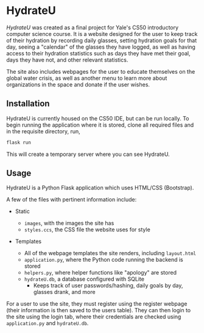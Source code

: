 # HydrateU

*HydrateU* was created as a final project for Yale's CS50 introductory computer science course. It is a website designed for the user to keep track of their hydration by recording daily glasses, setting hydration goals for that day, seeing a "calendar" of the glasses they have logged, as well as having access to their hydration statistics such as days they have met their goal, days they have not, and other relevant statistics. 

The site also includes webpages for the user to educate themselves on the global water crisis, as well as another menu to learn more about organizations in the space and donate if the user wishes.

## Installation

HydrateU is currently housed on the CS50 IDE, but can be run locally. To begin running the application where it is stored, clone all required files and in the requisite directory, run,

```bash
flask run
```
This will create a temporary server where you can see HydrateU. 

## Usage

HydrateU is a Python Flask application which uses HTML/CSS (Bootstrap). 

A few of the files with pertinent information include:

 - Static
	 - `images`, with the images the site has
	 - `styles.ccs`, the CSS file the website uses for style
        
 - Templates
	 - All of the webpage templates the site renders, including `layout.html`
    - `application.py`, where the Python code running the backend is stored
    - `helpers.py`, where helper functions like "apology" are stored
    - `hydrateU.db`, a database configured with SQLite
	     - Keeps track of user passwords/hashing, daily goals by day, glasses drank, and more
        
For a user to use the site, they must register using the register webpage (their information is then saved to the users table). They can then
login to the site using the login tab, where their credentials are checked using `application.py` and `hydrateU.db`.

